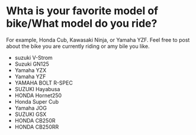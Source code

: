 # Whta is your favorite model of bike/What model do you ride?

For example, Honda Cub, Kawasaki Ninja, or Yamaha YZF.
Feel free to post about the bike you are currently riding or amy bile you like.

- suzuki V-Strom
- Suzuki GN125
- Yamaha YZX
- Yamaha YZF
- YAMAHA BOLT R-SPEC
- SUZUKI Hayabusa
- HONDA Hornet250
- Honda Super Cub
- Yamaha JOG
- SUZUKI GSX
- HONDA CB250R
- HONDA CB250RR
